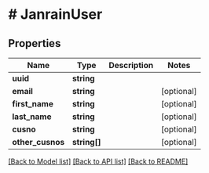 # # JanrainUser

## Properties

Name | Type | Description | Notes
------------ | ------------- | ------------- | -------------
**uuid** | **string** |  | 
**email** | **string** |  | [optional] 
**first_name** | **string** |  | [optional] 
**last_name** | **string** |  | [optional] 
**cusno** | **string** |  | [optional] 
**other_cusnos** | **string[]** |  | [optional] 

[[Back to Model list]](../../README.md#documentation-for-models) [[Back to API list]](../../README.md#documentation-for-api-endpoints) [[Back to README]](../../README.md)


